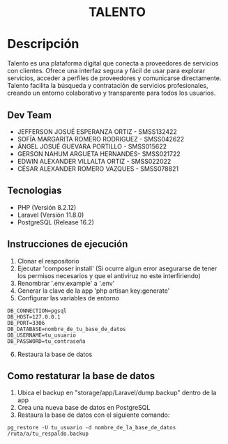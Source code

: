 <div align="center">
  <h1>TALENTO</h1>
</div>

# Descripción

Talento es una plataforma digital que conecta a proveedores de servicios con clientes. Ofrece una interfaz segura y fácil de usar para explorar servicios, acceder a perfiles de proveedores y comunicarse directamente. Talento facilita la búsqueda y contratación de servicios profesionales, creando un entorno colaborativo y transparente para todos los usuarios.

## Dev Team

-   JEFFERSON JOSUÉ ESPERANZA ORTIZ - SMSS132422
-   SOFÍA MARGARITA ROMERO RODRIGUEZ - SMSS042622
-   ÁNGEL JOSUÉ GUEVARA PORTILLO - SMSS015622
-   GERSON NAHUM ARGUETA HERNANDES- SMSS021722
-   EDWIN ALEXANDER VILLALTA ORTIZ - SMSS022022
-   CÉSAR ALEXANDER ROMERO VAZQUES - SMSS078821

## Tecnologias

-   PHP (Versión 8.2.12)
-   Laravel (Versión 11.8.0)
-   PostgreSQL (Release 16.2)

## Instrucciones de ejecución

1. Clonar el respositorio
2. Ejecutar 'composer install' (Si ocurre algun error asegurarse de tener los permisos necesarios y que el antiviruz no este interfiriendo)
3. Renombrar '.env.example' a '.env'
4. Generar la clave de la app 'php artisan key:generate'
5. Configurar las variables de entorno

```
DB_CONNECTION=pgsql
DB_HOST=127.0.0.1
DB_PORT=3306
DB_DATABASE=nombre_de_tu_base_de_datos
DB_USERNAME=tu_usuario
DB_PASSWORD=tu_contraseña
```

6. Restaura la base de datos

## Como restaturar la base de datos

1. Ubica el backup en "storage/app/Laravel/dump.backup" dentro de la app
2. Crea una nueva base de datos en PostgreSQL
3. Restaura la base de datos con el siguiente comando:

```
pg_restore -U tu_usuario -d nombre_de_la_base_de_datos /ruta/a/tu_respaldo.backup
```
